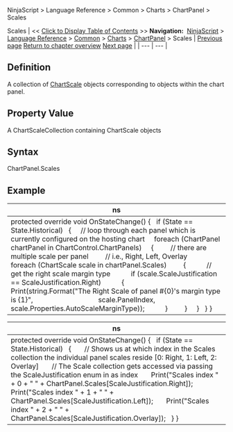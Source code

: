 ﻿
NinjaScript > Language Reference > Common > Charts > ChartPanel > Scales

Scales
| << [Click to Display Table of Contents](chartscale_chartpanel.md) >> **Navigation:**     [NinjaScript](ninjascript-1.md) > [Language Reference](language_reference_wip-1.md) > [Common](common-1.md) > [Charts](chart-1.md) > [ChartPanel](chartpanel-1.md) > Scales | [Previous page](panelindex_chartpanel-1.md) [Return to chapter overview](chartpanel-1.md) [Next page](w_width_chartpanel-1.md) |
| --- | --- |
## Definition
A collection of [ChartScale](chartscale-1.md) objects corresponding to objects within the chart panel.
## 
## Property Value
A ChartScaleCollection containing ChartScale objects
 
## Syntax
ChartPanel.Scales
## 
## Example
| ns |
| --- |
| protected override void OnStateChange() {    if (State == State.Historical)    {      // loop through each panel which is currently configured on the hosting chart      foreach (ChartPanel chartPanel in ChartControl.ChartPanels)      {          // there are multiple scale per panel          // i.e., Right, Left, Overlay          foreach (ChartScale scale in chartPanel.Scales)          {            // get the right scale margin type            if (scale.ScaleJustification == ScaleJustification.Right)            {                Print(string.Format("The Right Scale of panel #{0}'s margin type is {1}",                                    scale.PanelIndex, scale.Properties.AutoScaleMarginType));            }          }      }    } } |

| ns |
| --- |
| protected override void OnStateChange() {    if (State == State.Historical)    {        // Shows us at which index in the Scales collection the individual panel scales reside [0: Right, 1: Left, 2: Overlay]        // The Scale collection gets accessed via passing the ScaleJustification enum in as index        Print("Scales index " + 0 + " " + ChartPanel.Scales[ScaleJustification.Right]);        Print("Scales index " + 1 + " " + ChartPanel.Scales[ScaleJustification.Left]);        Print("Scales index " + 2 + " " + ChartPanel.Scales[ScaleJustification.Overlay]);    } } |
